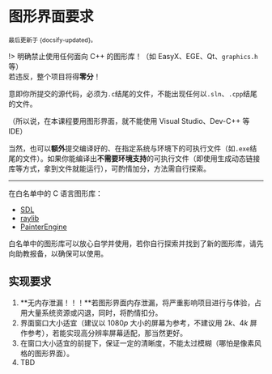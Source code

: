 # 图形界面要求

<small>最后更新于 {docsify-updated}。</small>

!> 明确禁止使用任何面向 C++ 的图形库！（如 EasyX、EGE、Qt、`graphics.h`等）</br>若违反，整个项目将得**零分**！

意即你所提交的源代码，必须为`.c`结尾的文件，不能出现任何以`.sln`、`.cpp`结尾的文件。

（所以说，在本课程要用图形界面，就不能使用 Visual Studio、Dev-C++ 等 IDE）

当然，也可以**额外**提交编译好的、在指定系统与环境下的可执行文件（如`.exe`结尾的文件）。如果你能编译出**不需要环境支持**的可执行文件（即使用生成动态链接库等方式，拿到文件就能运行），可酌情加分，方法需自行探索。

---

在白名单中的 C 语言图形库：

- [SDL](http://www.libsdl.org/)
- [raylib](https://www.raylib.com/)
- [PainterEngine](https://www.painterengine.com/)

白名单中的图形库可以放心自学并使用，若你自行探索并找到了新的图形库，请先向助教报备，以确保可以使用。

## 实现要求

1. **无内存泄漏！！！**若图形界面内存泄漏，将严重影响项目进行与体验，占用大量系统资源或闪退，同时，将酌情扣分。
2. 界面窗口大小适宜（建议以 $1080p$ 大小的屏幕为参考，不建议用 $2k$、$4k$ 屏作参考），若能实现高分辨率屏幕适配，那当然更好。
3. 在窗口大小适宜的前提下，保证一定的清晰度，不能太过模糊（哪怕是像素风格的图形界面）。
4. TBD